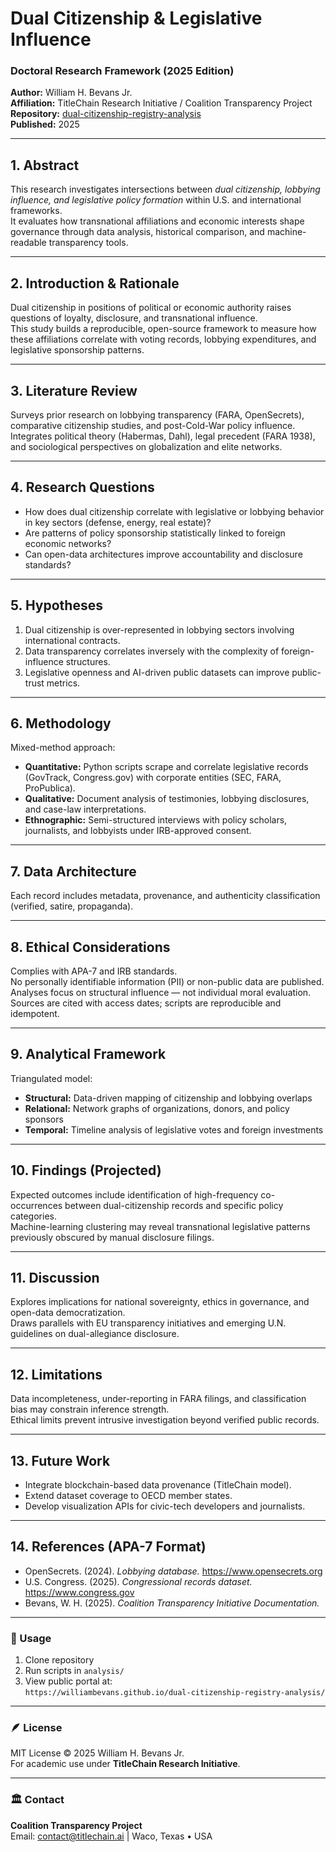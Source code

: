 # Dual Citizenship & Legislative Influence  
### Doctoral Research Framework (2025 Edition)

**Author:** William H. Bevans Jr.  
**Affiliation:** TitleChain Research Initiative / Coalition Transparency Project  
**Repository:** [dual-citizenship-registry-analysis](https://github.com/williambevans/dual-citizenship-registry-analysis)  
**Published:** 2025  

---

## 1. Abstract
This research investigates intersections between *dual citizenship, lobbying influence, and legislative policy formation* within U.S. and international frameworks.  
It evaluates how transnational affiliations and economic interests shape governance through data analysis, historical comparison, and machine-readable transparency tools.

---

## 2. Introduction & Rationale
Dual citizenship in positions of political or economic authority raises questions of loyalty, disclosure, and transnational influence.  
This study builds a reproducible, open-source framework to measure how these affiliations correlate with voting records, lobbying expenditures, and legislative sponsorship patterns.

---

## 3. Literature Review
Surveys prior research on lobbying transparency (FARA, OpenSecrets), comparative citizenship studies, and post-Cold-War policy influence.  
Integrates political theory (Habermas, Dahl), legal precedent (FARA 1938), and sociological perspectives on globalization and elite networks.

---

## 4. Research Questions
- How does dual citizenship correlate with legislative or lobbying behavior in key sectors (defense, energy, real estate)?  
- Are patterns of policy sponsorship statistically linked to foreign economic networks?  
- Can open-data architectures improve accountability and disclosure standards?

---

## 5. Hypotheses
1. Dual citizenship is over-represented in lobbying sectors involving international contracts.  
2. Data transparency correlates inversely with the complexity of foreign-influence structures.  
3. Legislative openness and AI-driven public datasets can improve public-trust metrics.

---

## 6. Methodology
Mixed-method approach:
- **Quantitative:** Python scripts scrape and correlate legislative records (GovTrack, Congress.gov) with corporate entities (SEC, FARA, ProPublica).  
- **Qualitative:** Document analysis of testimonies, lobbying disclosures, and case-law interpretations.  
- **Ethnographic:** Semi-structured interviews with policy scholars, journalists, and lobbyists under IRB-approved consent.

---

## 7. Data Architecture
Each record includes metadata, provenance, and authenticity classification (verified, satire, propaganda).

---

## 8. Ethical Considerations
Complies with APA-7 and IRB standards.  
No personally identifiable information (PII) or non-public data are published.  
Analyses focus on structural influence — not individual moral evaluation.  
Sources are cited with access dates; scripts are reproducible and idempotent.

---

## 9. Analytical Framework
Triangulated model:
- **Structural:** Data-driven mapping of citizenship and lobbying overlaps  
- **Relational:** Network graphs of organizations, donors, and policy sponsors  
- **Temporal:** Timeline analysis of legislative votes and foreign investments

---

## 10. Findings (Projected)
Expected outcomes include identification of high-frequency co-occurrences between dual-citizenship records and specific policy categories.  
Machine-learning clustering may reveal transnational legislative patterns previously obscured by manual disclosure filings.

---

## 11. Discussion
Explores implications for national sovereignty, ethics in governance, and open-data democratization.  
Draws parallels with EU transparency initiatives and emerging U.N. guidelines on dual-allegiance disclosure.

---

## 12. Limitations
Data incompleteness, under-reporting in FARA filings, and classification bias may constrain inference strength.  
Ethical limits prevent intrusive investigation beyond verified public records.

---

## 13. Future Work
- Integrate blockchain-based data provenance (TitleChain model).  
- Extend dataset coverage to OECD member states.  
- Develop visualization APIs for civic-tech developers and journalists.

---

## 14. References (APA-7 Format)
- OpenSecrets. (2024). *Lobbying database.* https://www.opensecrets.org  
- U.S. Congress. (2025). *Congressional records dataset.* https://www.congress.gov  
- Bevans, W. H. (2025). *Coalition Transparency Initiative Documentation.*

---

### 📘 Usage
1. Clone repository  
2. Run scripts in `analysis/`  
3. View public portal at:  
   `https://williambevans.github.io/dual-citizenship-registry-analysis/`

---

### 🪶 License
MIT License © 2025 William H. Bevans Jr.  
For academic use under **TitleChain Research Initiative**.

---

### 🏛️ Contact
**Coalition Transparency Project**  
Email: contact@titlechain.ai  |  Waco, Texas • USA